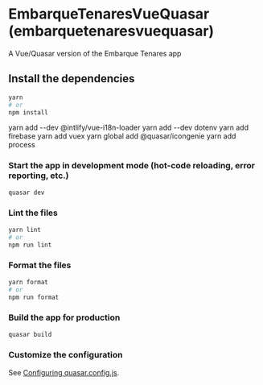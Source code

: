 # EmbarqueTenaresVueQuasar (embarquetenaresvuequasar)

A Vue/Quasar version of the Embarque Tenares app

## Install the dependencies

```bash
yarn
# or
npm install
```

yarn add --dev @intlify/vue-i18n-loader
yarn add --dev dotenv
yarn add firebase
yarn add vuex
yarn global add @quasar/icongenie
yarn add process

### Start the app in development mode (hot-code reloading, error reporting, etc.)

```bash
quasar dev
```

### Lint the files

```bash
yarn lint
# or
npm run lint
```

### Format the files

```bash
yarn format
# or
npm run format
```

### Build the app for production

```bash
quasar build
```

### Customize the configuration

See [Configuring quasar.config.js](https://v2.quasar.dev/quasar-cli-webpack/quasar-config-js).

